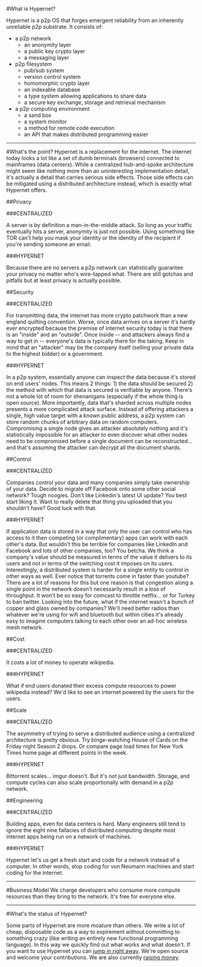 #What is Hypernet?

Hypernet is a p2p OS that forges emergent reliability from an inherently unreliable p2p substrate. It consists of:

* a p2p network
     * an anonymity layer
     * a public key crypto layer
     * a messaging layer
* p2p filesystem
     * pub/sub system
     * version control system
     * homomorphic crypto layer
     * an indexable database
     * a type system allowing applications to share data
     * a secure key exchange, storage and retrieval mechanism
* a p2p computing environment
     * a sand box
     * a system monitor
     * a method for remote code execution
     * an API that makes distributed programming easier

____
#What's the point?
Hypernet is a replacement for the internet. The internet today looks a lot like a set of dumb terminals (browsers) connected to mainframes (data centers). While a centralized hub-and-spoke architecture might seem like nothing more than an uninteresting implementation detail, it's actually a detail that carries serious side effects. Those side effects can be mitigated using a distributed architecture instead, which is exactly what Hypernet offers.

##Privacy

###CENTRALIZED

A server is by definition a man-in-the-middle attack. So long as your traffic eventually hits a server, anonymity is just not possible. Using something like TOR can't help you mask your identity or the identity of the recipient if you're sending someone an email.

###HYPERNET

Because there are no servers a p2p network can statistically guarantee your privacy no matter who's wire-tapped what. There are still gotchas and pitfalls but at least privacy is actually possible.

##Security

###CENTRALIZED

For transmitting data, the internet has more crypto patchwork than a new england quilting convention. Worse, once data arrives on a server it's hardly ever encrypted because the premise of internet security today is that there is an "inside" and an "outside". Once inside -- and attackers always find a way to get in -- everyone's data is typically there for the taking. Keep in mind that an "attacker" may be the company itself (selling your private data to the highest bidder) or a government.

###HYPERNET

In a p2p system, essentially anyone can inspect the data because it's stored on end users' nodes. This means 2 things: 1) the data should be secured 2) the method with which that data is secured is verifiable by anyone. There's not a whole lot of room for shenanigans (especially if the whole thing is open source). More importantly, data that's sharded across multiple nodes presents a more complicated attack surface. Instead of offering attackers a single, high value target with a known public address, a p2p system can store random chunks of arbitrary data on random computers. Compromising a single node gives an attacker absolutely nothing and it's statistically impossible for an attacker to even discover what other nodes need to be compromised before a single document can be reconstructed... and that's assuming the attacker can decrypt all the document shards.

##Control

###CENTRALIZED

Companies control your data and many companies simply take ownership of your data. Decide to migrate off Facebook onto some other social network? Tough noogies. Don't like Linkedin's latest UI update? You best start liking it. Want to really delete that thing you uploaded that you shouldn't have? Good luck with that.

###HYPERNET

If application data is stored in a way that only the user can control who has access to it then competing (or complimentary) apps can work with each other's data. But wouldn't this be terrible for companies like LinkedIn and Facebook and lots of other companies, too? You betcha. We think a company's value should be measured in terms of the value it delivers to its users and not in terms of the switching cost it imposes on its users. Interestingly, a distributed system is harder for a single entity to control in other ways as well. Ever notice that torrents come in faster than youtube? There are a lot of reasons for this but one reason is that congestion along a single point in the network doesn't necessarily result in a loss of throughput. It won't be so easy for comcast to throttle netflix... or for Turkey to ban twitter. Looking into the future, what if the internet wasn't a bunch of copper and glass owned by companies? We'll need better radios than whatever we're using for wifi and bluetooth but within cities it's already easy to imagine computers talking to each other over an ad-hoc wireless mesh network.

##Cost

###CENTRALIZED

It costs a lot of money to operate wikipedia.

###HYPERNET

What if end users donated their excess compute resources to power wikipedia instead? We'd like to see an internet powered by the users for the users.

##Scale

###CENTRALIZED

The asymmetry of trying to serve a distributed audience using a centralized architecture is pretty obvious. Try binge-watching House of Cards on the Friday night Season 2 drops.  Or compare page load times for New York Times home page at different points in the week. 

###HYPERNET

Bittorrent scales... imgur doesn't. But it's not just bandwidth. Storage, and compute cycles can also scale proportionally with demand in a p2p network.

##Engineering


###CENTRALIZED

Building apps, even for data centers is hard. Many engineers still tend to ignore the eight nine fallacies of distributed computing despite most internet apps being run on a network of machines.

###HYPERNET

Hypernet let's us get a fresh start and code for a network instead of a computer. In other words, stop coding for von Neumann machines and start coding for the internet.

____
#Business Model
We charge developers who consume more compute resources than they bring to the network.  It's free for everyone else.  

____
#What's the status of Hypernet?

Some parts of Hypernet are more moature than others.  We write a lot of cheap, disposable code as a way to expirement without committing to something crazy (like writing an entirely new functional programming language). In this way we quickly find out what works and what doesn't. If you want to use Hypernet you can [jump in right away](https://github.com/hypernet). We're open source and welcome your contributions.  We are also currently [raising money](https://angel.co/hypernet-1).
